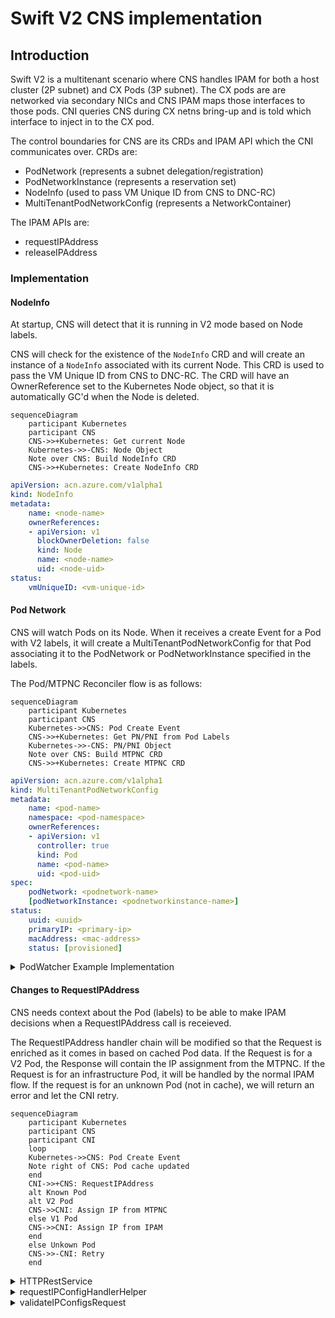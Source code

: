 # Swift V2 CNS implementation 

## Introduction
Swift V2 is a multitenant scenario where CNS handles IPAM for both a host cluster (2P subnet) and CX Pods (3P subnet). The CX pods are are networked via secondary NICs and CNS IPAM maps those interfaces to those pods. CNI queries CNS during CX netns bring-up and is told which interface to inject in to the CX pod.

The control boundaries for CNS are its CRDs and IPAM API which the CNI communicates over.
CRDs are:
- PodNetwork (represents a subnet delegation/registration)
- PodNetworkInstance (represents a reservation set)
- NodeInfo  (used to pass VM Unique ID from CNS to DNC-RC)
- MultiTenantPodNetworkConfig  (represents a NetworkContainer)

The IPAM APIs are:
- requestIPAddress
- releaseIPAddress

### Implementation 

#### NodeInfo

At startup, CNS will detect that it is running in V2 mode based on Node labels.

CNS will check for the existence of the `NodeInfo` CRD and will create an instance of a `NodeInfo` associated with its current Node. This CRD is used to pass the VM Unique ID from CNS to DNC-RC. The CRD will have an OwnerReference set to the Kubernetes Node object, so that it is automatically GC'd when the Node is deleted.


```mermaid
sequenceDiagram
    participant Kubernetes
    participant CNS
    CNS->>+Kubernetes: Get current Node
    Kubernetes->>-CNS: Node Object
    Note over CNS: Build NodeInfo CRD
    CNS->>+Kubernetes: Create NodeInfo CRD
```

```yaml
apiVersion: acn.azure.com/v1alpha1
kind: NodeInfo
metadata:
    name: <node-name>
    ownerReferences:
    - apiVersion: v1
      blockOwnerDeletion: false
      kind: Node
      name: <node-name>
      uid: <node-uid>
status:
    vmUniqueID: <vm-unique-id>
```

#### Pod Network

CNS will watch Pods on its Node. When it receives a create Event for a Pod with V2 labels, it will create a MultiTenantPodNetworkConfig for that Pod associating it to the PodNetwork or PodNetworkInstance specified in the labels.

The Pod/MTPNC Reconciler flow is as follows:


```mermaid
sequenceDiagram
    participant Kubernetes
    participant CNS
    Kubernetes->>CNS: Pod Create Event
    CNS->>+Kubernetes: Get PN/PNI from Pod Labels
    Kubernetes->>-CNS: PN/PNI Object
    Note over CNS: Build MTPNC CRD
    CNS->>+Kubernetes: Create MTPNC CRD
```

```yaml
apiVersion: acn.azure.com/v1alpha1
kind: MultiTenantPodNetworkConfig
metadata:
    name: <pod-name>
    namespace: <pod-namespace>
    ownerReferences:
    - apiVersion: v1
      controller: true
      kind: Pod
      name: <pod-name>
      uid: <pod-uid>
spec:
    podNetwork: <podnetwork-name>
    [podNetworkInstance: <podnetworkinstance-name>]
status:
    uuid: <uuid>
    primaryIP: <primary-ip>
    macAddress: <mac-address>
    status: [provisioned]
```


<details>
<summary>PodWatcher Example Implementation</summary>

```go
package podwatcher

import (
	"context"

	"github.com/pkg/errors"
	v1 "k8s.io/api/core/v1"
	"k8s.io/apimachinery/pkg/fields"
	ctrl "sigs.k8s.io/controller-runtime"
	"sigs.k8s.io/controller-runtime/pkg/client"
	"sigs.k8s.io/controller-runtime/pkg/event"
	"sigs.k8s.io/controller-runtime/pkg/predicate"
	"sigs.k8s.io/controller-runtime/pkg/reconcile"
)

type podcli interface {
	List(ctx context.Context, list client.ObjectList, opts ...client.ListOption) error
}

type podWatcher struct {
	cli     podcli
	sink    chan<- []v1.Pod
	listOpt client.ListOption
}

func New(nodename string, podsink chan<- []v1.Pod) *podWatcher { 
	return &podWatcher{
		sink:    podsink,
		listOpt: &client.ListOptions{FieldSelector: fields.SelectorFromSet(fields.Set{"spec.nodeName": nodename})},
	}
}

func (p *podWatcher) Reconcile(ctx context.Context, req reconcile.Request) (reconcile.Result, error) {
	podList := &v1.PodList{}
	if err := p.cli.List(ctx, podList, p.listOpt); err != nil {
		return reconcile.Result{}, errors.Wrap(err, "failed to list pods")
	}
	p.sink <- podList.Items
	return reconcile.Result{}, nil
}

// SetupWithManager Sets up the reconciler with a new manager.
func (p *podWatcher) SetupWithManager(mgr ctrl.Manager) error {
	p.cli = mgr.GetClient()
	err := ctrl.NewControllerManagedBy(mgr).
		For(&v1.Pod{}).
		WithEventFilter(predicate.Funcs{
			// ignore Status only changes - they don't update the generation
			UpdateFunc: func(ue event.UpdateEvent) bool {
				return ue.ObjectOld.GetGeneration() != ue.ObjectNew.GetGeneration()
			},
		}).
		Complete(p)
	if err != nil {
		return errors.Wrap(err, "failed to set up pod watcher with manager")
	}
	return nil
}
```
</details>

#### Changes to RequestIPAddress

CNS needs context about the Pod (labels) to be able to make IPAM decisions when a RequestIPAddress call is receieved.

The RequestIPAddress handler chain will be modified so that the Request is enriched as it comes in based on cached Pod data. If the Request is for a V2 Pod, the Response will contain the IP assignment from the MTPNC. If the Request is for an infrastructure Pod, it will be handled by the normal IPAM flow. If the request is for an unknown Pod (not in cache), we will return an error and let the CNI retry.

```mermaid
sequenceDiagram
    participant Kubernetes
    participant CNS
    participant CNI
    loop
    Kubernetes->>CNS: Pod Create Event
    Note right of CNS: Pod cache updated
    end
    CNI->>+CNS: RequestIPAddress
    alt Known Pod 
    alt V2 Pod
    CNS->>CNI: Assign IP from MTPNC
    else V1 Pod
    CNS->>CNI: Assign IP from IPAM
    end
    else Unkown Pod
    CNS->>-CNI: Retry
    end

```


<details>
<summary>HTTPRestService</summary>

```diff
+type IPConfigValidator func(ipConfigsRequest cns.IPConfigsRequest) (cns.PodInfo, types.ResponseCode, string)

type HTTPRestService struct {
	*cns.Service
	dockerClient             *dockerclient.Client
	wscli                    interfaceGetter
	ipamClient               *ipamclient.IpamClient
	nma                      nmagentClient
	wsproxy                  wireserverProxy
	homeAzMonitor            *HomeAzMonitor
	networkContainer         *networkcontainers.NetworkContainers
	PodIPIDByPodInterfaceKey map[string][]string                  // PodInterfaceId is key and value is slice of Pod IP (SecondaryIP) uuids.
	PodIPConfigState         map[string]cns.IPConfigurationStatus // Secondary IP ID(uuid) is key
	IPAMPoolMonitor          cns.IPAMPoolMonitor
	routingTable             *routes.RoutingTable
	store                    store.KeyValueStore
	state                    *httpRestServiceState
	podsPendingIPAssignment  *bounded.TimedSet
	sync.RWMutex
	dncPartitionKey         string
	EndpointState           map[string]*EndpointInfo // key : container id
	EndpointStateStore      store.KeyValueStore
	cniConflistGenerator    CNIConflistGenerator
	generateCNIConflistOnce sync.Once
+   ipConfigsValidators		[]IPConfigValidator
+ 	
}
```

</details>


<details>
<summary>requestIPConfigHandlerHelper</summary>

```go 
// requestIPConfigHandlerHelper validates the request, assigns IPs, and returns a response
func (service *HTTPRestService) requestIPConfigHandlerHelper(ipconfigsRequest cns.IPConfigsRequest) (*cns.IPConfigsResponse, error) {
	podInfo, returnCode, returnMessage := service.validateIPConfigsRequest(ipconfigsRequest)
	if returnCode != types.Success {
		return &cns.IPConfigsResponse{
			Response: cns.Response{
				ReturnCode: returnCode,
				Message:    returnMessage,
			},
		}, errors.New("failed to validate ip config request")
	}

	//[...]
}
```

</details>


<details>
<summary> validateIPConfigsRequest </summary>

```go
func (service *HTTPRestService) v2KnownPodValidator(ipConfigsRequest cns.IPConfigsRequest) (cns.PodInfo, types.ResponseCode, string) {
	pod, ok := service.knownPods[ipConfigsRequest.OrchestratorContext.NamespacedName]
	if !ok {
		return UnkownPodError
	}
	return [...]
}


func (service *HTTPRestService) validateIPConfigsRequest(ipConfigsRequest cns.IPConfigsRequest) (cns.PodInfo, types.ResponseCode, string) {
	for v := range service.ipConfigValidators {
		if err := v(ipConfisRequest); err != nil {
			// todo handle error
		}
	}
}
```

</details>
